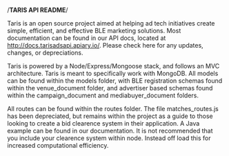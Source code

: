/**TARIS API README**/

Taris is an open source project aimed at helping ad tech initiatives create simple, efficient, and effective BLE marketing solutions. Most documentation can be found in our API docs, located at http://docs.tarisadsapi.apiary.io/. Please check here for any updates, changes, or depreciations. 

Taris is powered by a Node/Express/Mongoose stack, and follows an MVC architecture. Taris is meant to specifically work with MongoDB. All models can be found within the models folder, with BLE registration schemas found within the venue_document folder, and advertiser based schemas found within the campaign_document and mediabuyer_document folders. 

All routes can be found within the routes folder. The file matches_routes.js has been depreciated, but remains within the project as a guide to those looking to create a bid clearence system in their application. A Java example can be found in our documentation. It is not recommended that you include your clearence system within node. Instead off load this for increased computational efficiency. 